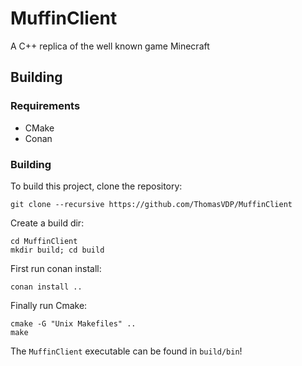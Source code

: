 # MuffinClient
A C++ replica of the well known game Minecraft

## Building
### Requirements
- CMake
- Conan
### Building
To build this project, clone the repository:
```
git clone --recursive https://github.com/ThomasVDP/MuffinClient
```
Create a build dir:
```
cd MuffinClient
mkdir build; cd build
```
First run conan install:
```
conan install ..
```
Finally run Cmake:
```
cmake -G "Unix Makefiles" ..
make
```
The `MuffinClient` executable can be found in `build/bin`!
